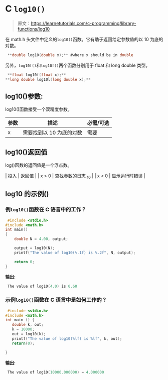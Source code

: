 # C `log10()`

> 原文：<https://learnetutorials.com/c-programming/library-functions/log10>

在 math.h 头文件中定义的`log10()`函数。它有助于返回给定参数值的以 10 为底的对数。

```c
 **double log10(double x);** #where x should be in double 

```

另外，`log10f()`和`log10f()`两个函数分别用于 float 和 long double 类型。

```c
 **float log10f(float x);** 
**long double log10l(long double x);** 

```

## log10()参数:

log10()函数接受一个双精度参数。

| 参数 | 描述 | 必需/可选 |
| --- | --- | --- |
| x | 需要找到以 10 为底的对数 | 需要 |

## log10()返回值

log()函数的返回值是一个浮点数。

| 投入 | 返回值 |
| x > 0 | 查找参数的日志 <sub>10</sub> |
| x < 0 | 显示运行时错误 |

## log10 的示例()

### 例`log10()`函数在 C 语言中的工作？

```c
 #include <stdio.h>
#include <math.h>
int main()
{
    double N = 4.00, output;

    output = log10(N);
    printf("The value of log10(%.1f) is %.2f", N, output);

    return 0;
} 

```

**输出:**

```c
 The value of log10(4.0) is 0.60 
```

### 示例`log10()`函数在 C 语言中是如何工作的？

```c
 #include <stdio.h>
#include <math.h>
int main () {
   double k, out;
   k = 10000;
   out = log10(k);
   printf("The value of log10(%lf) is %lf", k, out);
   return(0);

} 

```

**输出:**

```c
 The value of log10(10000.000000) = 4.000000 
```